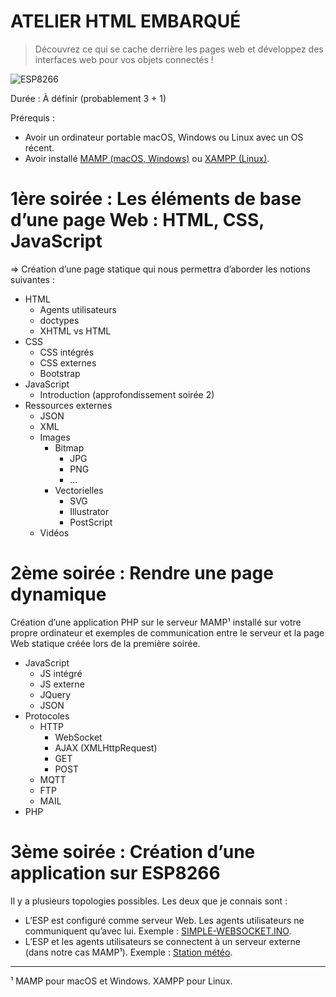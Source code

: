 
# ATELIER HTML EMBARQUÉ

> Découvrez ce qui se cache derrière les pages web et développez des interfaces web pour vos objets connectés !

![ESP8266](http://ouilogique.com/images/NodeMCU_esp8266.jpg)

Durée : À définir (probablement 3 + 1)

Prérequis :
- Avoir un ordinateur portable macOS, Windows ou Linux avec un OS récent.
- Avoir installé [MAMP (macOS, Windows)](https://www.mamp.info/en/) ou [XAMPP (Linux)](https://www.apachefriends.org/fr/index.html).

# 1ère soirée : Les éléments de base d’une page Web : HTML, CSS, JavaScript

⇒ Création d’une page statique qui nous permettra d’aborder les notions suivantes :

- HTML
	- Agents utilisateurs
	- doctypes
	- XHTML vs HTML
- CSS
	- CSS intégrés
	- CSS externes
	- Bootstrap
- JavaScript
	- Introduction (approfondissement soirée 2)
- Ressources externes
	- JSON
	- XML
	- Images
		- Bitmap
			- JPG
			- PNG
			- ...
		- Vectorielles
			- SVG
			- Illustrator
			- PostScript
	- Vidéos


# 2ème soirée : Rendre une page dynamique

Création d’une application PHP sur le serveur MAMP¹ installé sur votre propre ordinateur et exemples de communication entre le serveur et la page Web statique créée lors de la première soirée.

- JavaScript
	- JS intégré
	- JS externe
	- JQuery
	- JSON
- Protocoles
	- HTTP
		- WebSocket
		- AJAX (XMLHttpRequest)
		- GET
		- POST
	- MQTT
	- FTP
	- MAIL
- PHP


# 3ème soirée : Création d’une application sur ESP8266

Il y a plusieurs topologies possibles. Les deux que je connais sont :

- L’ESP est configuré comme serveur Web. Les agents utilisateurs ne communiquent qu’avec lui. Exemple : [SIMPLE-WEBSOCKET.INO](https://github.com/NicHub/ouilogique-ESP8266-Arduino/tree/master/simple-websocket).
- L’ESP et les agents utilisateurs se connectent à un serveur externe (dans notre cas MAMP¹). Exemple : [Station météo](http://notepadxx.com/meteo/).

---

¹ MAMP pour macOS et Windows. XAMPP pour Linux.
